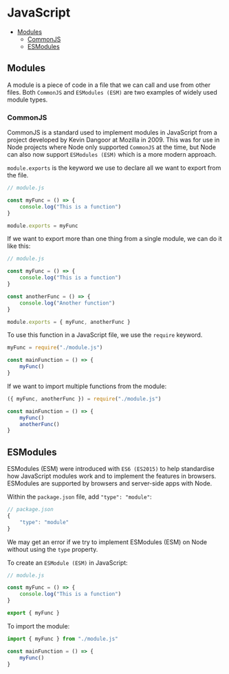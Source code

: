 # JavaScript

+ [Modules](#modules)
    + [CommonJS](#commonjs)
    + [ESModules](#esmodules)

## Modules
A module is a piece of code in a file that we can call and use from other files. Both `CommonJS` and `ESModules (ESM)` are two examples of widely used module types.

### CommonJS
CommonJS is a standard used to implement modules in JavaScript from a project developed by Kevin Dangoor at Mozilla in 2009. This was for use in Node projects where Node only supported `CommonJS` at the time, but Node can also now support `ESModules (ESM)` which is a more modern approach.

`module.exports` is the keyword we use to declare all we want to export from the file.

```javascript
// module.js

const myFunc = () => {
    console.log("This is a function")
}

module.exports = myFunc
```

If we want to export more than one thing from a single module, we can do it like this:

```javascript
// module.js

const myFunc = () => {
    console.log("This is a function")
}

const anotherFunc = () => {
    console.log("Another function")
}

module.exports = { myFunc, anotherFunc }
```

To use this function in a JavaScript file, we use the `require` keyword.

```javascript
myFunc = require("./module.js")

const mainFunction = () => {
    myFunc()
}
```

If we want to import multiple functions from the module:

```javascript
({ myFunc, anotherFunc }) = require("./module.js")

const mainFunction = () => {
    myFunc()
    anotherFunc()
}
```

## ESModules
ESModules (ESM) were introduced with `ES6 (ES2015)` to help standardise how JavaScript modules work and to implement the features in browsers. ESModules are supported by browsers and server-side apps with Node.

Within the `package.json` file, add `"type": "module"`:

```javascript
// package.json
{
    "type": "module"
}
```

We may get an error if we try to implement ESModules (ESM) on Node without using the `type` property.

To create an `ESModule (ESM)` in JavaScript:

```javascript
// module.js

const myFunc = () => {
    console.log("This is a function")
}

export { myFunc }
```

To import the module:

```javascript
import { myFunc } from "./module.js"

const mainFunction = () => {
    myFunc()
}
```
